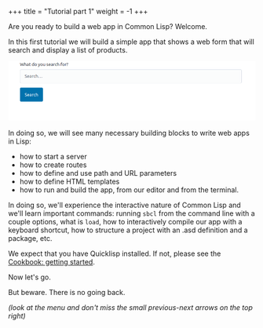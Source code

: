 +++
title = "Tutorial part 1"
weight = -1
+++


Are you ready to build a web app in Common Lisp? Welcome.

In this first tutorial we will build a simple app that shows a web
form that will search and display a list of products.

![](web-app.png?lightbox=false&shadow=true)


In doing so, we will see many necessary building blocks to write web apps in Lisp:

- how to start a server
- how to create routes
- how to define and use path and URL parameters
- how to define HTML templates
- how to run and build the app, from our editor and from the terminal.

In doing so, we'll experience the interactive nature of Common Lisp
and we'll learn important commands: running `sbcl` from the command
line with a couple options, what is `load`, how to interactively
compile our app with a keyboard shortcut, how to structure a project
with an .asd definition and a package, etc.

We expect that you have Quicklisp installed. If not, please see the [Cookbook: getting started](https://lispcookbook.github.io/cl-cookbook/getting-started.html).

Now let's go.

But beware. There is no going back.

*(look at the menu and don't miss the small previous-next arrows on the top right)*
